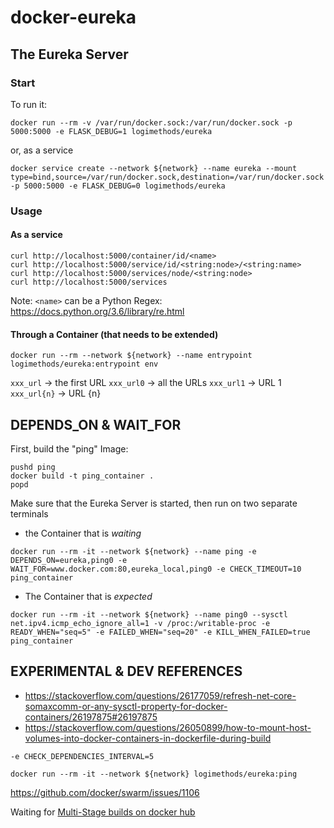 # docker-eureka

## The Eureka Server
### Start
To run it:
```
docker run --rm -v /var/run/docker.sock:/var/run/docker.sock -p 5000:5000 -e FLASK_DEBUG=1 logimethods/eureka
```
or, as a service
```
docker service create --network ${network} --name eureka --mount type=bind,source=/var/run/docker.sock,destination=/var/run/docker.sock -p 5000:5000 -e FLASK_DEBUG=0 logimethods/eureka
```

### Usage
#### As a service
```
curl http://localhost:5000/container/id/<name>
curl http://localhost:5000/service/id/<string:node>/<string:name>
curl http://localhost:5000/services/node/<string:node>
curl http://localhost:5000/services
```

Note: `<name>` can be a Python Regex: https://docs.python.org/3.6/library/re.html

#### Through a Container (that needs to be extended)
```
docker run --rm --network ${network} --name entrypoint logimethods/eureka:entrypoint env
```

`xxx_url` -> the first URL
`xxx_url0` -> all the URLs
`xxx_url1` -> URL 1
`xxx_url{n}` -> URL {n}

## DEPENDS_ON & WAIT_FOR
First, build the "ping" Image:
```
pushd ping
docker build -t ping_container .
popd
```
Make sure that the Eureka Server is started, then run on two separate terminals
* the Container that is _waiting_
```
docker run --rm -it --network ${network} --name ping -e DEPENDS_ON=eureka,ping0 -e WAIT_FOR=www.docker.com:80,eureka_local,ping0 -e CHECK_TIMEOUT=10 ping_container
```
* The Container that is _expected_
```
docker run --rm -it --network ${network} --name ping0 --sysctl net.ipv4.icmp_echo_ignore_all=1 -v /proc:/writable-proc -e READY_WHEN="seq=5" -e FAILED_WHEN="seq=20" -e KILL_WHEN_FAILED=true ping_container
```

## EXPERIMENTAL & DEV REFERENCES

* https://stackoverflow.com/questions/26177059/refresh-net-core-somaxcomm-or-any-sysctl-property-for-docker-containers/26197875#26197875
* https://stackoverflow.com/questions/26050899/how-to-mount-host-volumes-into-docker-containers-in-dockerfile-during-build

`-e CHECK_DEPENDENCIES_INTERVAL=5`
```
docker run --rm -it --network ${network} logimethods/eureka:ping
```


https://github.com/docker/swarm/issues/1106

Waiting for [Multi-Stage builds on docker hub](https://github.com/docker/hub-feedback/issues/1039)
